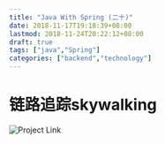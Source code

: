 ```yaml
---
title: "Java With Spring (二十)"
date: 2018-11-17T19:18:39+08:00
lastmod: 2018-11-24T20:22:12+08:00
draft: true
tags: ["java","Spring"]
categories: ["backend","technology"]
---
```


# 链路追踪skywalking

![Project Link](https://github.com/hyyfrank/play_with_springboot/tree/feature/lesson1)
